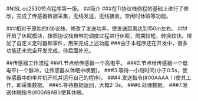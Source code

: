 
#NISL cc2530节点程序第一版。
##简介
###在TI协议栈例程的基础上进行了修改，完成了传感器数据采集，无线发送，无线接收，空闲时休眠等功能。

###相对于原始的ti协议栈，修改了发送功率，使发送距离达到150m左右。
###开启了休眠模块，按照协议栈自带的调度过程进行休眠，周期较短，转换较快。增加了自定义定时器和事件，用来完成上述功能
###由于本程序还在开发中，很多功能还未完全开发完成，待后面补充。

##传感器工作流程
###1.节点给传感器一个高电平。
###2.节点给传感器一个低电平(一个脉冲，让传感器从休眠中唤醒)。
###3.等待一小段时间(小于0.5s，使传感器中的单片机开机并运行自己的程序)。
###4.发送指令(#00AAAA！)使其工作，即采集数据。
###5.等待数据返回，大概2-3s。
###6.处理数据。
###7.发送休眠指令(#00ABAB!)使其休眠。

